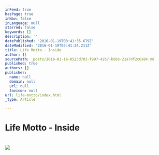 ```yaml
---
inFeed: true
hasPage: true
inNav: false
inLanguage: null
starred: false
keywords: []
description: ''
datePublished: '2016-01-19T03:41:35.679Z'
dateModified: '2016-01-19T03:41:34.211Z'
title: Life Motto - Inside
author: []
sourcePath: _posts/2016-01-16-0523d703-f997-42b7-b6b8-21a7df2c6a84.md
published: true
authors: []
publisher:
  name: null
  domain: null
  url: null
  favicon: null
url: life-motto/index.html
_type: Article

---
```

# Life Motto - Inside

# ![](https://s3-us-west-2.amazonaws.com/the-grid-img/p/5bb3bff08419a942fc9ca93982f21f752178c416.jpg)